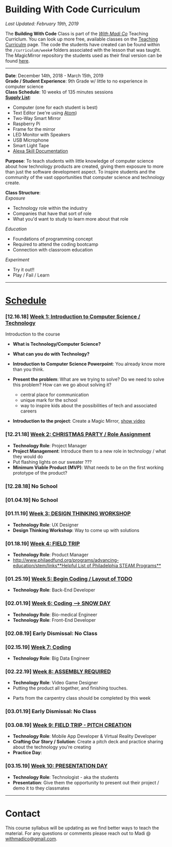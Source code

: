 # Building With Code Curriculum

_Last Updated: February 19th, 2019_

The **Building With Code** Class is part of the [_With Madi Co_](https://withmadi.co) Teaching Curriclum. You can look up more free, available classes on the [Teaching Curriculm](https://github.com/WithMadiCo/TeachingCurriculum) page. The code the students have created can be found within the `/curriculum/week#` folders associated with the lesson that was taught. The MagicMirror repository the students used as their final version can be found [here](https://github.com/WithMadiCo/BuildWithCode-MagicMirror).

--------

**Date**: December 14th, 2018 - March 15th, 2019  
**Grade / Student Experience**: 9th Grade w/ little to no experience in computer science  
**Class Schedule**: 10 weeks of 135 minutes sessions  
**[Supply List](https://github.com/WithMadiCo/BuildWithCode/blob/master/curriculum/supplyList.md)**:
- Computer (one for each student is best)
- Text Editor (we're using [Atom](atom.io))
- Two-Way Smart Mirror
- Raspberry Pi
- Frame for the mirror
- LED Monitor with Speakers
- USB Microphone
- Smart Light Tape
- [Alexa Skill Documentation](https://developer.amazon.com/docs/custom-skills/steps-to-build-a-custom-skill.html#step-2-set-up-the-skill-in-the-developer-console)

**Purpose**: To teach students with little knowledge of computer science about how technology products are created, giving them exposure to more than just the software development aspect. To inspire students and the community of the vast opportunities that computer science and technology create.  

**Class Structure**:  
_Exposure_  
- Technology role within the industry
- Companies that have that sort of role
- What you'd want to study to learn more about that role

_Education_
- Foundations of programming concept
- Required to attend the coding bootcamp
- Connection with classroom education  

_Experiment_
- Try it out!!
- Play / Fail / Learn

------------------

# [Schedule](https://github.com/WithMadiCo/BuildWithCode/tree/master/curriculum)

### [12.16.18] [Week 1: Introduction to Computer Science / Technology](https://github.com/WithMadiCo/BuildWithCode/tree/master/curriculum/week1)
Introduction to the course
- **What is Technology/Computer Science?**
- **What can you do with Technology?**
- **Introduction to Computer Science Powerpoint**: You already know more than you think.

- **Present the problem**: What are we trying to solve? Do we need to solve this problem? How can we go about solving it?
  - central place for communication
  - unique mark for the school
  - way to inspire kids about the possibilities of tech and associated careers

- **Introduction to the project**: Create a Magic Mirror, [show video](https://www.theverge.com/circuitbreaker/2017/8/17/16158104/smart-mirror-diy-raspberry-pi-commute-weather-time-gadget)

### [12.21.18] [Week 2: CHRISTMAS PARTY / Role Assignment](https://github.com/WithMadiCo/BuildWithCode/tree/master/curriculum/week2)
- **Technology Role**: Project Manager
- **Project Management**: Introduce them to a new role in technology / what they would do
- Put flashing lights on our sweater ???
- **Minimum Viable Product (MVP)**: What needs to be on the first working prototype of the product?

### [12.28.18] No School

### [01.04.19] No School

### [01.11.19] [Week 3: DESIGN THINKING WORKSHOP](https://github.com/WithMadiCo/BuildWithCode/tree/master/curriculum/week3)
- **Technology Role**: UX Designer
- **Design Thinking Workshop**: Way to come up with solutions

### [01.18.19] [Week 4: FIELD TRIP](https://github.com/WithMadiCo/BuildWithCode/tree/master/curriculum/week4)
- **Technology Role**: Product Manager
- [http://www.philaedfund.org/programs/advancing-education/stem/links**Helpful List of Philadelphia STEAM Programs**]()

### [01.25.19] [Week 5: Begin Coding / Layout of TODO](https://github.com/WithMadiCo/BuildWithCode/tree/master/curriculum/week5)
- **Technology Role**: Back-End Developer

### [02.01.19] [Week 6: Coding --> SNOW DAY](https://github.com/WithMadiCo/BuildWithCode/tree/master/curriculum/week6)
- **Technology Role**: Bio-medical Engineer
- **Technology Role**: Front-End Developer

### [02.08.19] Early Dismissal: No Class

### [02.15.19] [Week 7: Coding](https://github.com/WithMadiCo/BuildWithCode/tree/master/curriculum/week7)
- **Technology Role**: Big Data Engineer

### [02.22.19] [Week 8: ASSEMBLY REQUIRED](https://github.com/WithMadiCo/BuildWithCode/tree/master/curriculum/week8)
- **Technology Role**: Video Game Designer
- Putting the product all together, and finishing touches.
* Parts from the carpentry class should be completed by this week

### [03.01.19] Early Dismissal: No Class

### [03.08.19] [Week 9: FIELD TRIP - PITCH CREATION](https://github.com/WithMadiCo/BuildWithCode/tree/master/curriculum/week9)
- **Technology Role**: Mobile App Developer & Virtual Reality Developer
- **Crafting Our Story / Solution**: Create a pitch deck and practice sharing about the technology you're creating
- **Practice Day**:


### [03.15.19] [Week 10: PRESENTATION DAY](https://github.com/WithMadiCo/BuildWithCode/tree/master/curriculum/week10)
- **Technology Role**: Technologist - aka the students
- **Presentation**: Give them the opportunity to present out their project / demo it to they classmates

-------------------

# Contact
This course syllabus will be updating as we find better ways to teach the material. For any questions or comments please reach out to Madi @ [withmadico@gmail.com](mailto:withmadico@gmail.com).
